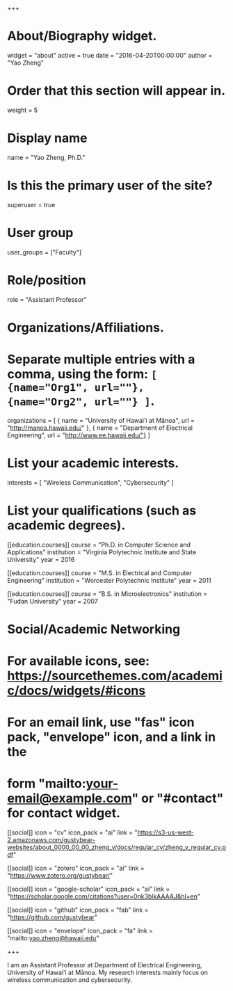 +++
# About/Biography widget.
widget = "about"
active = true
date = "2016-04-20T00:00:00"
author = "Yao Zheng"

# Order that this section will appear in.
weight = 5

# Display name
name = "Yao Zheng, Ph.D."

# Is this the primary user of the site?
superuser = true

# User group
user_groups = ["Faculty"]

# Role/position
role = "Assistant Professor"

# Organizations/Affiliations.
# Separate multiple entries with a comma, using the form: `[ {name="Org1", url=""}, {name="Org2", url=""} ]`.
organizations = [ { name = "University of Hawaiʻi at Mānoa", url = "http://manoa.hawaii.edu/" }, { name = "Department of Electrical Engineering", url = "http://www.ee.hawaii.edu/"} ]

# List your academic interests.
interests = [
    "Wireless Communication",
    "Cybersecurity"
  ]

# List your qualifications (such as academic degrees).
[[education.courses]]
  course = "Ph.D. in Computer Science and Applications"
  institution = "Virginia Polytechnic Institute and State University"
  year = 2016

[[education.courses]]
  course = "M.S. in Electrical and Computer Engineering"
  institution = "Worcester Polytechnic Institute"
  year = 2011

[[education.courses]]
  course = "B.S. in Microelectronics"
  institution = "Fudan University"
  year = 2007

# Social/Academic Networking
# For available icons, see: https://sourcethemes.com/academic/docs/widgets/#icons
#   For an email link, use "fas" icon pack, "envelope" icon, and a link in the
#   form "mailto:your-email@example.com" or "#contact" for contact widget.

[[social]]
  icon = "cv"
  icon_pack = "ai"
  link = "https://s3-us-west-2.amazonaws.com/gustybear-websites/about_0000_00_00_zheng_y/docs/regular_cv/zheng_y_regular_cv.pdf"

[[social]]
  icon = "zotero"
  icon_pack = "ai"
  link = "https://www.zotero.org/gustybear/"

[[social]]
  icon = "google-scholar"
  icon_pack = "ai"
  link = "https://scholar.google.com/citations?user=0nk3blkAAAAJ&hl=en"

[[social]]
  icon = "github"
  icon_pack = "fab"
  link = "https://github.com/gustybear"

[[social]]
  icon = "envelope"
  icon_pack = "fa"
  link = "mailto:yao.zheng@hawaii.edu"

+++

I am an Assistant Professor at Department of Electrical Engineering, University of Hawaiʻi at Mānoa. My research interests mainly focus on wireless communication and cybersecurity.

